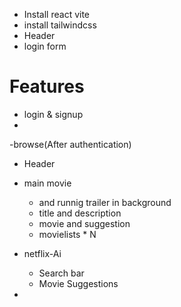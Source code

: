 - Install react vite 
- install tailwindcss
- Header
- login form

# Features
- login & signup
 - 
-browse(After authentication)
 - Header
 - main movie 
   - and runnig trailer in background
   - title and description 
   - movie and suggestion
   - movielists * N 
 - netflix-Ai
    - Search bar
    - Movie Suggestions 
       

 - 